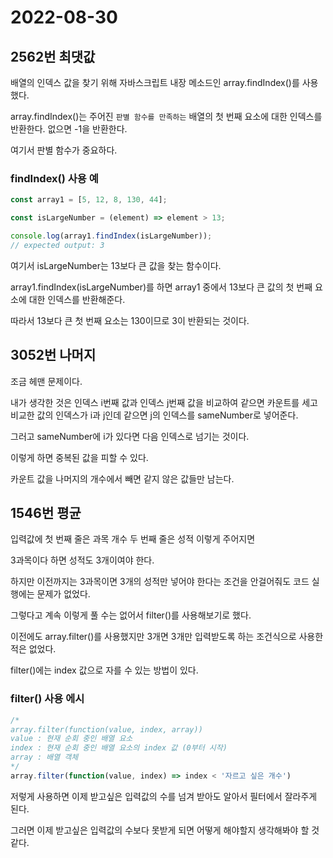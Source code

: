 # 2022-08-30

## 2562번 최댓값

배열의 인덱스 값을 찾기 위해 자바스크립트 내장 메소드인 array.findIndex()를 사용했다.

array.findIndex()는 주어진 `판별 함수를 만족하는` 배열의 첫 번째 요소에 대한 인덱스를 반환한다. 없으면 -1을 반환한다.

여기서 판별 함수가 중요하다.

### findIndex() 사용 예

```js
const array1 = [5, 12, 8, 130, 44];

const isLargeNumber = (element) => element > 13;

console.log(array1.findIndex(isLargeNumber));
// expected output: 3
```

여기서 isLargeNumber는 13보다 큰 값을 찾는 함수이다.

array1.findIndex(isLargeNumber)를 하면 array1 중에서 13보다 큰 값의 첫 번째 요소에 대한 인덱스를 반환해준다.

따라서 13보다 큰 첫 번째 요소는 130이므로 3이 반환되는 것이다.

## 3052번 나머지

조금 헤맨 문제이다.

내가 생각한 것은 인덱스 i번째 값과 인덱스 j번째 값을 비교하여 같으면 카운트를 세고  
비교한 값의 인덱스가 i과 j인데 같으면 j의 인덱스를 sameNumber로 넣어준다.

그러고 sameNumber에 i가 있다면 다음 인덱스로 넘기는 것이다.

이렇게 하면 중복된 값을 피할 수 있다.

카운트 값을 나머지의 개수에서 빼면 같지 않은 값들만 남는다.

## 1546번 평균

입력값에 첫 번째 줄은 과목 개수 두 번째 줄은 성적 이렇게 주어지면

3과목이다 하면 성적도 3개이여야 한다.

하지만 이전까지는 3과목이면 3개의 성적만 넣어야 한다는 조건을 안걸어줘도 코드 실행에는 문제가 없었다.

그렇다고 계속 이렇게 풀 수는 없어서 filter()를 사용해보기로 했다.

이전에도 array.filter()를 사용했지만 3개면 3개만 입력받도록 하는 조건식으로 사용한 적은 없었다.

filter()에는 index 값으로 자를 수 있는 방법이 있다.

### filter() 사용 에시

```js
/*
array.filter(function(value, index, array))
value : 현재 순회 중인 배열 요소
index : 현재 순회 중인 배열 요소의 index 값 (0부터 시작)
array : 배열 객체
*/
array.filter(function(value, index) => index < '자르고 싶은 개수')
```

저렇게 사용하면 이제 받고싶은 입력값의 수를 넘겨 받아도 알아서 필터에서 잘라주게 된다.

그러면 이제 받고싶은 입력값의 수보다 못받게 되면 어떻게 해야할지 생각해봐야 할 것 같다.
